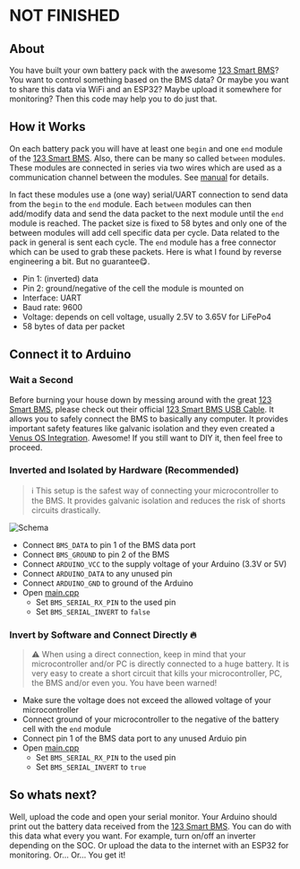 # NOT FINISHED

## About

You have built your own battery pack with the awesome [123 Smart BMS]?
You want to control something based on the BMS data?
Or maybe you want to share this data via WiFi and an ESP32?
Maybe upload it somewhere for monitoring?
Then this code may help you to do just that.

## How it Works

On each battery pack you will have at least one `begin` and one `end` module of the [123 Smart BMS].
Also, there can be many so called `between` modules.
These modules are connected in series via two wires which are used as a communication channel between the modules.
See [manual] for details.

In fact these modules use a (one way) serial/UART connection to send data from the `begin` to the `end` module.
Each `between` modules can then add/modify data and send the data packet to the next module until the `end` module is reached.
The packet size is fixed to 58 bytes and only one of the between modules will add cell specific data per cycle.
Data related to the pack in general is sent each cycle.
The `end` module has a free connector which can be used to grab these packets.
Here is what I found by reverse engineering a bit.
But no guarantee😋.

- Pin 1: (inverted) data
- Pin 2: ground/negative of the cell the module is mounted on
- Interface: UART
- Baud rate: 9600
- Voltage: depends on cell voltage, usually 2.5V to 3.65V for LiFePo4
- 58 bytes of data per packet

## Connect it to Arduino

### Wait a Second

Before burning your house down by messing around with the great [123 Smart BMS], please check out their official [123 Smart BMS USB Cable].
It allows you to safely connect the BMS to basically any computer.
It provides important safety features like galvanic isolation and they even created a [Venus OS Integration].
Awesome!
If you still want to DIY it, then feel free to proceed.

### Inverted and Isolated by Hardware (Recommended)

> :information_source: This setup is the safest way of connecting your microcontroller to the BMS.
> It provides galvanic isolation and reduces the risk of shorts circuits drastically.

![Schema](schema.jpg)

- Connect `BMS_DATA` to pin 1 of the BMS data port
- Connect `BMS_GROUND` to pin 2 of the BMS
- Connect `ARDUINO_VCC` to the supply voltage of your Arduino (3.3V or 5V)
- Connect `ARDUINO_DATA` to any unused pin
- Connect `ARDUINO_GND` to ground of the Arduino
- Open [main.cpp](./src/main.cpp)
  - Set `BMS_SERIAL_RX_PIN` to the used pin
  - Set `BMS_SERIAL_INVERT` to `false`

### Invert by Software and Connect Directly 🔥

> :warning: When using a direct connection, keep in mind that your microcontroller and/or PC is directly connected to a huge battery.
> It is very easy to create a short circuit that kills your microcontroller, PC, the BMS and/or even you.
> You have been warned!

- Make sure the voltage does not exceed the allowed voltage of your microcontroller
- Connect ground of your microcontroller to the negative of the battery cell with the `end` module
- Connect pin 1 of the BMS data port to any unused Arduio pin
- Open [main.cpp](./src/main.cpp)
  - Set `BMS_SERIAL_RX_PIN` to the used pin
  - Set `BMS_SERIAL_INVERT` to `true`

## So whats next?

Well, upload the code and open your serial monitor.
Your Arduino should print out the battery data received from the [123 Smart BMS].
You can do with this data what every you want.
For example, turn on/off an inverter depending on the SOC.
Or upload the data to the internet with an ESP32 for monitoring.
Or...
Or...
You get it!

<!-- References -->

[123 Smart BMS]: https://123electric.eu/products/123smartbms-gen3/
[123 Smart BMS USB Cable]: https://123electric.eu/products/123smartbms-to-usb/
[Venus OS Integration]: https://github.com/123electric/123SmartBMS-Venus
[manual]: https://123electric.eu/downloads/123smartbms/123SmartBMS_gen3_manual.pdf
